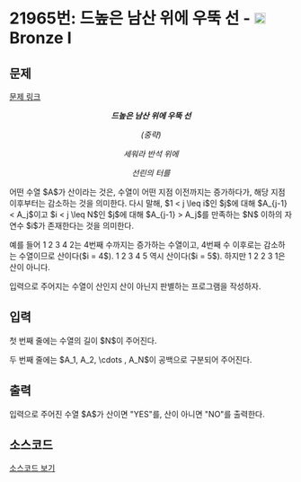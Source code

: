 # 21965번: 드높은 남산 위에 우뚝 선 - <img src="https://static.solved.ac/tier_small/5.svg" style="height:20px" /> Bronze I

<!-- performance -->

<!-- 문제 제출 후 깃허브에 푸시를 했을 때 제출한 코드의 성능이 입력될 공간입니다.-->

<!-- end -->

## 문제

[문제 링크](https://boj.kr/21965)


<p style="text-align: center;"><strong><em>드높은 남산 위에 우뚝 선</em></strong></p>

<p style="text-align: center;"><em>(중략)</em></p>

<p style="text-align: center;"><em>세워라 반석 위에</em></p>

<p style="text-align: center;"><em>선린의 터를</em></p>

<p>어떤 수열 $A$가 산이라는 것은, 수열이 어떤 지점 이전까지는 증가하다가, 해당 지점 이후부터는 감소하는 것을 의미한다. 다시 말해, $1 &lt; j \leq i$인 $j$에 대해 $A_{j-1} &lt; A_j$이고 $i &lt; j \leq N$인 $j$에 대해 $A_{j-1} &gt; A_j$를 만족하는 $N$ 이하의 자연수 $i$가 존재한다는 것을 의미한다.</p>

<p>예를 들어 1 2 3 4 2는 4번째 수까지는 증가하는 수열이고, 4번째 수 이후로는 감소하는 수열이므로 산이다($i = 4$). 1 2 3 4 5 역시 산이다($i = 5$). 하지만 1 2 2 3 1은 산이 아니다.</p>

<p>입력으로 주어지는 수열이 산인지 산이 아닌지 판별하는 프로그램을 작성하자.</p>



## 입력


<p>첫 번째 줄에는 수열의 길이 $N$이 주어진다.</p>

<p>두 번째 줄에는 $A_1, A_2, \cdots , A_N$이 공백으로 구분되어 주어진다.</p>



## 출력


<p>입력으로 주어진 수열 $A$가 산이면 "YES"를, 산이 아니면 "NO"를 출력한다.</p>



## 소스코드

[소스코드 보기](드높은%20남산%20위에%20우뚝%20선.cpp)